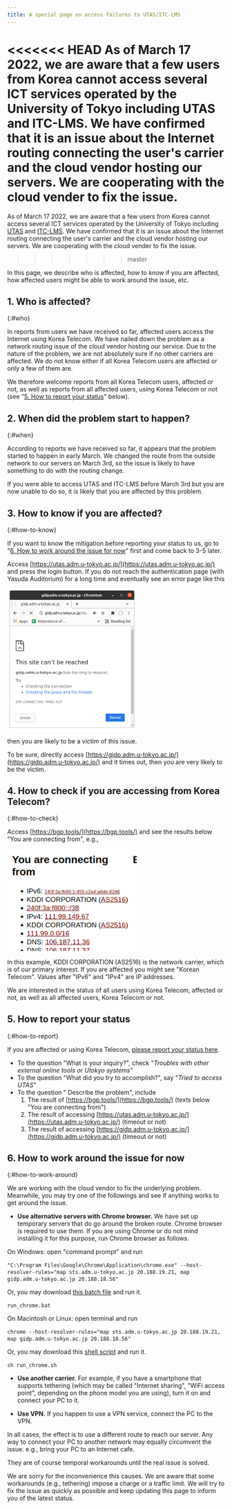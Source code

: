 ```yaml
---
title: A special page on access failures to UTAS/ITC-LMS
---
```


<<<<<<< HEAD
As of March 17 2022, we are aware that a few users from Korea cannot access several ICT services operated by the University of Tokyo including UTAS and ITC-LMS. We have confirmed that it is an issue about the Internet routing connecting the user's carrier and the cloud vendor hosting our servers. We are cooperating with the cloud vender to fix the issue.
=======
As of March 17 2022, we are aware that a few users from Korea cannot access several ICT services operated by the University of Tokyo including <a href="https://utas.adm.u-tokyo.ac.jp/" target="_blank">UTAS</a> and <a href="itc-lms.ecc.u-tokyo.ac.jp/" target="_blank">ITC-LMS</a>.  We have confirmed that it is an issue about the Internet routing connecting the user's carrier and the cloud vendor hosting our servers.  We are cooperating with the cloud vender to fix the issue.
>>>>>>> master

In this page, we describe who is affected, how to know if you are affected, how affected users might be able to work around the issue, etc.

## 1. Who is affected?
{:#who}

In reports from users we have received so far, affected users access the Internet using Korea Telecom. We have nailed down the problem as a network routing issue of the cloud vendor hosting our service. Due to the nature of the problem, we are not absolutely sure if no other carriers are affected. We do not know either if all Korea Telecom users are affected or only a few of them are.

We therefore welcome reports from all Korea Telecom users, affected or not, as well as reports from all affected users, using Korea Telecom or not (see "[5. How to report your status](#how-to-report)" below).

## 2. When did the problem start to happen?
{:#when}

According to reports we have received so far, it appears that the problem started to happen in early March. We changed the route from the outside network to our servers on March 3rd, so the issue is likely to have something to do with the routing change.

If you were able to access UTAS and ITC-LMS before March 3rd but you are now unable to do so, it is likely that you are affected by this problem.

## 3. How to know if you are affected?
{:#how-to-know}

If you want to know the mitigation before reporting your status to us, go to "[6. How to work around the issue for now](#how-to-work-around)" first and come back to 3-5 later.

Access [https://utas.adm.u-tokyo.ac.jp/](https://utas.adm.u-tokyo.ac.jp/) and press the login button.
If you do not reach the authentication page (with Yasuda Auditorium) for a long time and eventually see an error page like this

<img src="img/timeout.png" width=300 />

then you are likely to be a victim of this issue.

To be sure, directly access [https://gidp.adm.u-tokyo.ac.jp/](https://gidp.adm.u-tokyo.ac.jp/) and it times out, then you are very likely to be the victim.

## 4. How to check if you are accessing from Korea Telecom?
{:#how-to-check}

Access [https://bgp.tools/](https://bgp.tools/) and see the results below "You are connecting from", e.g.,

<img src="img/bgp.png" width=300 />

In this example, KDDI CORPORATION (AS2516) is the network carrier, which is of our primary interest. If you are affected you might see "Korean Telecom". Values after "IPv6" and "IPv4" are IP addresses. 

We are interested in the status of all users using Korea Telecom, affected or not, as well as all affected users, Korea Telecom or not.

## 5. How to report your status
{:#how-to-report}

If you are affected or using Korea Telecom, [please report your status here](https://docs.google.com/forms/d/e/1FAIpQLSeYMeqsVKfvc_THs_frehBaPoslYQfIKtE-fyIsfTDuazhkjQ/viewform).

* To the question "What is your inquiry?", check "*Troubles with other external online tools or Utokyo systems*"
* To the question "What did you try to accomplish?", say "*Tried to access UTAS*"
* To the question " Describe the problem", include
  1. The result of [https://bgp.tools/](https://bgp.tools/) (texts below "You are connecting from")
  1. The result of accessing [https://utas.adm.u-tokyo.ac.jp/](https://utas.adm.u-tokyo.ac.jp/) (timeout or not)
  1. The result of accessing [https://gidp.adm.u-tokyo.ac.jp/](https://gidp.adm.u-tokyo.ac.jp/) (timeout or not)

## 6. How to work around the issue for now
{:#how-to-work-around}

We are working with the cloud vendor to fix the underlying problem. Meanwhile, you may try one of the followings and see if anything works to get around the issue.

* **Use alternative servers with Chrome browser.** We have set up temporary servers that do go around the broken route. Chrome browser is required to use them. If you are using Chrome or do not mind installing it for this purpose, run Chrome browser as follows.

On Windows: open "command prompt" and run

```
"C:\Program Files\Google\Chrome\Application\chrome.exe" --host-resolver-rules="map sts.adm.u-tokyo.ac.jp 20.188.19.21, map gidp.adm.u-tokyo.ac.jp 20.188.18.56"
```

Or, you may download [this batch file](run_chrome.bat) and run it.

```
run_chrome.bat
```

On Macintosh or Linux: open terminal and run

```
chrome --host-resolver-rules="map sts.adm.u-tokyo.ac.jp 20.188.19.21, map gidp.adm.u-tokyo.ac.jp 20.188.18.56"
```

Or, you may download this [shell script](run_chrome.sh) and run it.

```
sh run_chrome.sh
```

* **Use another carrier.** For example, if you have a smartphone that supports tethering (which may be called "Internet sharing", "WiFi access point", depending on the phone model you are using), turn it on and connect your PC to it.

* **Use VPN.** If you happen to use a VPN service, connect the PC to the VPN.

In all cases, the effect is to use a different route to reach our server. Any way to connect your PC to another network may equally circumvent the issue. e.g., bring your PC to an Internet cafe.

They are of course temporal workarounds until the real issue is solved.

We are sorry for the inconvenience this causes. We are aware that some workarounds (e.g., tethering) impose a charge or a traffic limit. We will try to fix the issue as quickly as possible and keep updating this page to inform you of the latest status.
